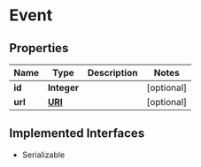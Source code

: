 

# Event

## Properties

Name | Type | Description | Notes
------------ | ------------- | ------------- | -------------
**id** | **Integer** |  |  [optional]
**url** | [**URI**](URI.md) |  |  [optional]


## Implemented Interfaces

* Serializable


